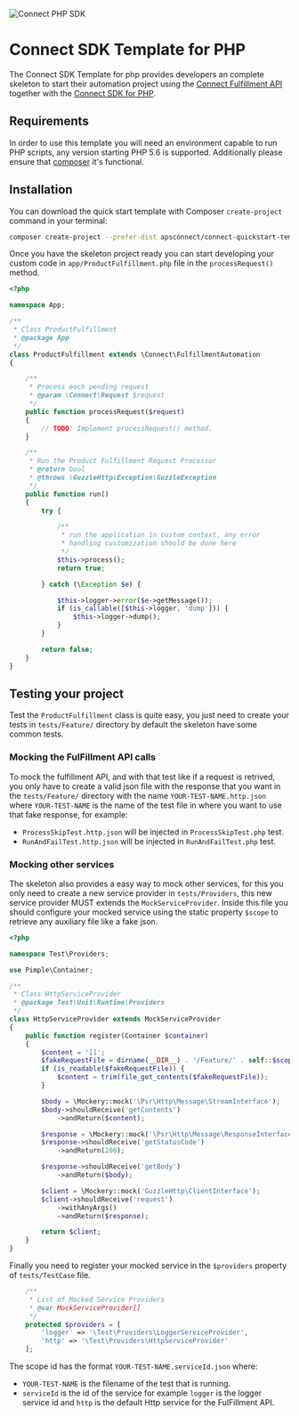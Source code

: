 ![Connect PHP SDK](https://github.com/ingrammicro/connect-php-sdk/raw/master/assets/connect-logo.png)

# Connect SDK Template for PHP

The Connect SDK Template for php provides developers an complete skeleton to start their automation project using the [Connect Fulfillment API](http://help.vendor.connect.cloud.im/support/solutions/articles/43000030735-fulfillment-management-module) together with the [Connect SDK for PHP](https://github.com/ingrammicro/connect-php-sdk).

## Requirements

In order to use this template you will need an environment capable to run PHP scripts, any version starting PHP 5.6 is supported. Additionally please ensure that [composer](https://getcomposer.org/) it's functional.

## Installation 

You can download the quick start template with Composer `create-project` command in your terminal:

```bash
composer create-project --prefer-dist apsconnect/connect-quickstart-template project-name
```

Once you have the skeleton project ready you can start developing your custom code 
in `app/ProductFulfillment.php` file in the `processRequest()` method.

```php
<?php

namespace App;

/**
 * Class ProductFulfillment
 * @package App
 */
class ProductFulfillment extends \Connect\FulfillmentAutomation
{

    /**
     * Process each pending request
     * @param \Connect\Request $request
     */
    public function processRequest($request)
    {
        // TODO: Implement processRequest() method.
    }

    /**
     * Run the Product Fulfillment Request Processor
     * @return bool
     * @throws \GuzzleHttp\Exception\GuzzleException
     */
    public function run()
    {
        try {

            /**
             * run the application in custom context, any error
             * handling customization should be done here
             */
            $this->process();
            return true;

        } catch (\Exception $e) {

            $this->logger->error($e->getMessage());
            if (is_callable([$this->logger, 'dump'])) {
                $this->logger->dump();
            }
        }

        return false;
    }
}
```

## Testing your project 

Test the `ProductFulfillment` class is quite easy, you just need to create your tests in `tests/Feature/` directory
by default the skeleton have some common tests.

### Mocking the FulFillment API calls

To mock the fulfillment API, and with that test like if a request is retrived, you only have to create a valid json file with the response that you want in the `tests/Feature/` 
directory with the name `YOUR-TEST-NAME.http.json` where `YOUR-TEST-NAME` is the name of the test file in where you want to 
use that fake response, for example:

- `ProcessSkipTest.http.json` will be injected in `ProcessSkipTest.php` test.
- `RunAndFailTest.http.json` will be injected in `RunAndFailTest.php` test.

### Mocking other services

The skeleton also provides a easy way to mock other services, for this you only need to create a new service provider in
`tests/Providers`, this new service provider MUST extends the `MockServiceProvider`. Inside this file you should configure 
your mocked service using the static property `$scope` to retrieve any auxiliary file like a fake json.

```php
<?php

namespace Test\Providers;

use Pimple\Container;

/**
 * Class HttpServiceProvider
 * @package Test\Unit\Runtime\Providers
 */
class HttpServiceProvider extends MockServiceProvider
{
    public function register(Container $container)
    {
        $content = '[]';
        $fakeRequestFile = dirname(__DIR__) . '/Feature/' . self::$scope . '.json';
        if (is_readable($fakeRequestFile)) {
            $content = trim(file_get_contents($fakeRequestFile));
        }

        $body = \Mockery::mock('\Psr\Http\Message\StreamInterface');
        $body->shouldReceive('getContents')
            ->andReturn($content);

        $response = \Mockery::mock('\Psr\Http\Message\ResponseInterface');
        $response->shouldReceive('getStatusCode')
            ->andReturn(200);

        $response->shouldReceive('getBody')
            ->andReturn($body);

        $client = \Mockery::mock('GuzzleHttp\ClientInterface');
        $client->shouldReceive('request')
            ->withAnyArgs()
            ->andReturn($response);

        return $client;
    }
}
``` 

Finally you need to register your mocked service in the `$providers` property of `tests/TestCase` file.

```php
    /**
     * List of Mocked Service Providers
     * @var MockServiceProvider[]
     */
    protected $providers = [
        'logger' => '\Test\Providers\LoggerServiceProvider',
        'http' => '\Test\Providers\HttpServiceProvider'
    ];
```

The scope id has the format `YOUR-TEST-NAME.serviceId.json` where:

- `YOUR-TEST-NAME` is the filename of the test that is running.
- `serviceId` is the id of the service for example `logger` is the logger service id and `http` is the default Http service for the FulFillment API.


